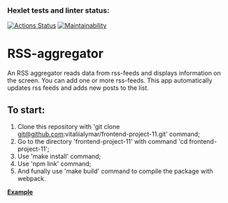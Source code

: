 ### Hexlet tests and linter status:
[![Actions Status](https://github.com/vitaliialymar/frontend-project-11/workflows/hexlet-check/badge.svg)](https://github.com/vitaliialymar/frontend-project-11/actions) [![Maintainability](https://api.codeclimate.com/v1/badges/246d787d6e03ad527885/maintainability)](https://codeclimate.com/github/vitaliialymar/frontend-project-11/maintainability)

# RSS-aggregator

An RSS aggregator reads data from rss-feeds and displays information on the screen. You can add one or more rss-feeds. This app automatically updates rss feeds and adds new posts to the list.

## To start:

1. Clone this repository with 'git clone git@github.com:vitaliialymar/frontend-project-11.git' command;
2. Go to the directory 'frontend-project-11' with command 'cd frontend-project-11';
3. Use 'make install' command;
4. Use 'npm link' command;
5. And funally use 'make build' command to compile the package with webpack.

[**Example**](https://frontend-project-11-tau.vercel.app/)
